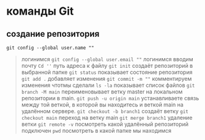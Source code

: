 # команды Git
## создание репозитория
`git config --global user.name ""`
>логинимся
`git config --global user.email ""`
>логинимся вводим почту
`Cd ''`
>путь  адреса к файлу 
`git init`
>создаёт репозиторий в выбранной папке
`git status`
>показывает состояние репозитория 
`git add .`
>добавляет изменения 
`git commit -m ""`
>комментируем изменения чтотмы сделали 
`ls -la`
>показывает список файлов
`git branch -M main`
>переименовывает ветку master на локальном репозитории в main.
`git push -u origin main`
>устанавливаете связь между той веткой, в которой вы находитесь и веткой main на удалённом сервере. 
`git checkout -b branch1`
>создаёт ветку
`git checkout main`
>переход на ветку main
`git merge branch1`
>удаление ветки
`git remote -v`
>посмотреть какой удалённый репозиторий подключен
`pwd`
>посмотреть в какой папке мы находимся
